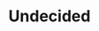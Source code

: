 ---
types: "word"

title: "Undecided"

categories: ['']

tags: ['Undecided']

arabic: 'غير يقينية'

arexps: []

enwords: ['Undecided']

enexps: []

arlexicons: 'غ'

enlexicons: 'U'

authors: ['Ruqayya Roshdy']

translators: ['']

citations: 'العربية والذكاء الاصطناعي'

sources: 'مركز الملك عبدالله بن عبدالعزيز الدولي لخدمة اللغة العربية'

word: "true"

slug: ""
---
